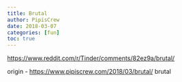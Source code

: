 ```yaml
---
title: Brutal
author: PipisCrew
date: 2018-03-07
categories: [fun]
toc: true
---
```


https://www.reddit.com/r/Tinder/comments/82ez9a/brutal/

origin - https://www.pipiscrew.com/2018/03/brutal/ brutal